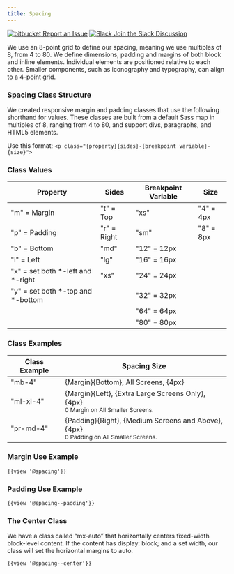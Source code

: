 ```yaml
---
title: Spacing
---
```

<a class="create-button small" href="https://bitbucket.org/uclaucomm/ucla-bruin-components/issues?status=new&status=open">![bitbucket](https://s3.us-west-1.amazonaws.com/webcomponents.ucla.edu/build/%!CurrentVersion%!/docs/img/bitbucket-icon-white.png) Report an Issue</a>
<a class="create-button small" href="https://ucla.slack.com/archives/G01KJ3GJKHS">![Slack](https://s3.us-west-1.amazonaws.com/webcomponents.ucla.edu/build/%!CurrentVersion%!/docs/img/slack-icon-white.png) Join the Slack Discussion</a>

We use an 8-point grid to define our spacing, meaning we use multiples of 8, from 4 to 80. We define dimensions, padding and margins of both block and inline elements. Individual elements are positioned relative to each other. Smaller components, such as iconography and typography, can align to a 4-point grid.

### **Spacing Class Structure**

We created responsive margin and padding classes that use the following shorthand for values. These classes are built from a default Sass map in multiples of 8, ranging from 4 to 80, and support divs, paragraphs, and HTML5 elements.

Use this format: `<p class="{property}{sides}-{breakpoint variable}-{size}">`

### **Class Values**
Property | Sides | Breakpoint Variable | Size
------------ | ------------- | ------------- | -------------
"m" = Margin | "t" = Top | "xs" | "4" = 4px
"p" = Padding | "r" = Right | "sm" |  "8" = 8px
 | "b" = Bottom | "md" |  "12" = 12px
 | "l" = Left | "lg" |  "16" = 16px
 | "x" = set both *-left and *-right | "xs" | "24" = 24px
 | "y" = set both *-top and *-bottom | | "32" = 32px
 | | | "64" = 64px
 | | | "80" = 80px

### **Class Examples**
 Class Example | Spacing Size
 ------------ | -------------
 "mb-4" | {Margin}{Bottom}, All Screens, {4px}
 "ml-xl-4" | {Margin}{Left}, {Extra Large Screens Only}, {4px} <br/><small>0 Margin on All Smaller Screens.</small>
 "pr-md-4" | {Padding}{Right}, {Medium Screens and Above}, {4px} <br/><small>0 Padding on All Smaller Screens.</small>


### **Margin Use Example**

```
{{view '@spacing'}}
```

### **Padding Use Example**
```
{{view '@spacing--padding'}}
```

### **The Center Class**

We have a class called “mx-auto” that horizontally centers fixed-width block-level content. If the content has display: block; and a set width, our class will set the horizontal margins to auto.

```
{{view '@spacing--center'}}
```
